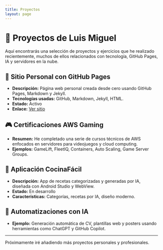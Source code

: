 ```yaml
---
title: Proyectos
layout: page
---
```


# 💼 Proyectos de Luis Miguel

Aquí encontrarás una selección de proyectos y ejercicios que he realizado recientemente, muchos de ellos relacionados con tecnología, GitHub Pages, IA y servidores en la nube.

## 📌 Sitio Personal con GitHub Pages
- **Descripción:** Página web personal creada desde cero usando GitHub Pages, Markdown y Jekyll.
- **Tecnologías usadas:** GitHub, Markdown, Jekyll, HTML.
- **Estado:** Activo
- **Enlace:** [Ver sitio](https://luismiquel.github.io/skills-github-pages)

## 🎮 Certificaciones AWS Gaming
- **Resumen:** He completado una serie de cursos técnicos de AWS enfocados en servidores para videojuegos y cloud computing.
- **Ejemplos:** GameLift, FleetIQ, Containers, Auto Scaling, Game Server Groups.

## 📱 Aplicación CocinaFácil
- **Descripción:** App de recetas categorizadas y generadas por IA, diseñada con Android Studio y WebView.
- **Estado:** En desarrollo
- **Características:** Categorías, recetas por IA, diseño moderno.

## 🧠 Automatizaciones con IA
- **Ejemplo:** Generación automática de CV, plantillas web y posters usando herramientas como ChatGPT y GitHub Copilot.

---

Próximamente iré añadiendo más proyectos personales y profesionales.
